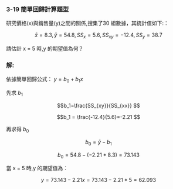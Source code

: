 ###  3-19 簡單回歸計算題型
研究價格(x)與銷售量(y)之間的關係,搜集了30 組數據，其統計值如下:：
```math
\bar{x}=8.3, \bar{y}= 54.8, SS_{x}=5.6, SS_{xy}=-12.4, SS_{y}=38.7
```
請估計 x = 5 時,y 的期望值為何？

### 解:
依據簡單回歸公式： $y=b_0+b_1x$

先求  $b_1$ 
```math
b_1=\frac{SS_{xy}}{SS_{xx}} 
```
```math
b_1 = \frac{-12.4}{5.6}=-2.21 
```
再求得 $b_0$
```math
b_0 = \bar{y} - b_1
```
```math
b_0 = 54.8-(-2.21*8.3)=73.143 
```
當 x = 5 時,y 的期望值為：

```math
y=73.143-2.21x = 73.143-2.21*5=62.093
```

